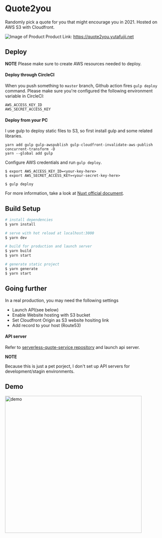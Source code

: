 # Quote2you

Randomly pick a quote for you that might encourage you in 2021.
Hosted on AWS S3 with Cloudfront.

![Image of Product](https://quote2you.yutafujii.net/ogp.png)
Product Link: https://quote2you.yutafujii.net

## Deploy

**NOTE**
Please make sure to create AWS resources needed to deploy.

#### Deploy through CircleCI

When you push something to `master` branch, Github action fires `gulp deploy` command.
Please make sure you're configured the following environment variable in CircleCI:

```
AWS_ACCESS_KEY_ID
AWS_SECRET_ACCESS_KEY
```

#### Deploy from your PC

I use gulp to deploy static files to S3, so first install gulp and some related libraries.

```
yarn add gulp gulp-awspublish gulp-cloudfront-invalidate-aws-publish concurrent-transform -D
yarn --global add gulp
```

Configure AWS credentials and run `gulp deploy`.

```
$ export AWS_ACCESS_KEY_ID=<your-key-here>
$ export AWS_SECRET_ACCESS_KEY=<your-secret-key-here>

$ gulp deploy
```

For more information, take a look at [Nuxt official document](https://nuxtjs.org/faq/deployment-aws-s3-cloudfront/).

## Build Setup

```bash
# install dependencies
$ yarn install

# serve with hot reload at localhost:3000
$ yarn dev

# build for production and launch server
$ yarn build
$ yarn start

# generate static project
$ yarn generate
$ yarn start
```

## Going further

In a real production, you may need the following settings

* Launch API(see below)
* Enable Website hosting with S3 bucket
* Set Cloudfront Origin as S3 website hositing link
* Add record to your host (Route53)

#### API server

Refer to [serverless-quote-service repository](https://github.com/YutaFujii0/serverless-quote-service) and launch api server.

**NOTE**

Because this is just a pet porject, I don't set up API servers for development/stagin environments.


## Demo

<img src="https://github.com/YutaFujii0/quote-with-you/blob/master/product_demo.gif?raw=true" alt="demo" width=450>
